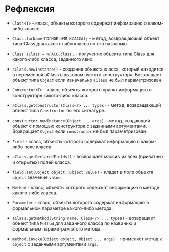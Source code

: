 # Рефлексия

* `Class<T>` - класс, объекты которого содержат инфомрацию о каком-либо классе.

* `Class.forName(ПОЛНОЕ ИМЯ КЛАССА);` - метод, возвращающий объект типа Class для какого-либо класса по его названию.

* `Class aClass = КЛАСС.class;` - получение объекта типа Class для какого-либо класса, заданного явно.

* `aClass.newInstance()` - создание объекта класса, который находится в переменной aClass с вызовом пустого конструктора. Возвращает объект типа `Object` если изначально `aClass` не был параметризован.

* `Consructor<T>` - класс, объекты которого хранят информацию о конструкторе какого-либо класса.

* `aClass.getConstructor(Class<?> ... types)` - метод, возвращающий объект типа `Constructor` по его сигнатуре.

* `constructor.newInstance(Object ... args)` - метод, создающий объект с помощью конструктора с заданными аргументами. Возвращает `Object` если `constructor` не был параметризован.

* `Field` - класс, объекты которого содержат информацию о каком-либо поле класса.

* `aClass.getDeclaredFields()` - возвращает массив из всех (приватных и открытых) полей класса.

* `field.set(Object object, Object value)` - кладет в поле объекта `object` значение `value`.

* `Method` - класс, объекты которого содержат информацию о методе какого-либо класса.

* `Parameter` - класс, объекты которого содержат информацию о формальном параметре какого-либо метода.

* `aClass.getMethod(String name, Class<?> ... types)` - возвращает объект типа `Method` для заданного класса по названию и формальным параметрам этого метода.

* `method.invoke(Object object, Object ... args)` - применяет метод к `object` с заданными аргументами `args`.